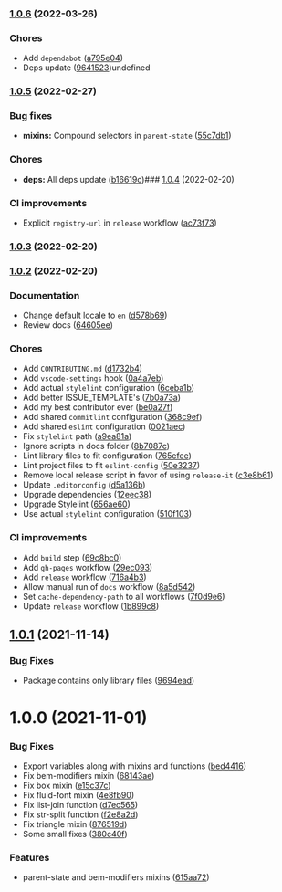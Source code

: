 

### [1.0.6](https://github.com/MorevM/more-sass/compare/v1.0.5...v1.0.6) (2022-03-26)


### Chores

* Add `dependabot` ([a795e04](https://github.com/MorevM/more-sass/commit/a795e0412813b5ec50257b4d1ea731db1d2fb8b2))
* Deps update ([9641523](https://github.com/MorevM/more-sass/commit/96415238a616398e944b227c37d50e4fa9e4aa1a))undefined

### [1.0.5](https://github.com/MorevM/more-sass/compare/v1.0.4...v1.0.5) (2022-02-27)


### Bug fixes

* **mixins:** Compound selectors in `parent-state` ([55c7db1](https://github.com/MorevM/more-sass/commit/55c7db10a3c2830ab6d9213dc51a04234deb9d55))


### Chores

* **deps:** All deps update ([b16619c](https://github.com/MorevM/more-sass/commit/b16619c8616e3ca717d9b2bdde4cdeb67c147b7c))### [1.0.4](https://github.com/MorevM/more-sass/compare/v1.0.3...v1.0.4) (2022-02-20)


### CI improvements

* Explicit `registry-url` in `release` workflow ([ac73f73](https://github.com/MorevM/more-sass/commit/ac73f733cae75e9ea3d9358aaebbee94a499a3ec))

### [1.0.3](https://github.com/MorevM/more-sass/compare/v1.0.2...v1.0.3) (2022-02-20)

### [1.0.2](https://github.com/MorevM/more-sass/compare/v1.0.1...v1.0.2) (2022-02-20)

### Documentation

* Change default locale to `en` ([d578b69](https://github.com/MorevM/more-sass/commit/d578b69d106af419ffaa1b96b687485d5b74de76))
* Review docs ([64605ee](https://github.com/MorevM/more-sass/commit/64605eebfde98e72fbba9e935275483d4d311822))


### Chores

* Add `CONTRIBUTING.md` ([d1732b4](https://github.com/MorevM/more-sass/commit/d1732b489cd442aecb76c5326cbc5f67c5c84631))
* Add `vscode-settings` hook ([0a4a7eb](https://github.com/MorevM/more-sass/commit/0a4a7ebce5d889b73b7f1b64b75a7d8404c01a48))
* Add actual `stylelint` configuration ([6ceba1b](https://github.com/MorevM/more-sass/commit/6ceba1b634652090a6e2852671b90337560f94de))
* Add better ISSUE_TEMPLATE's ([7b0a73a](https://github.com/MorevM/more-sass/commit/7b0a73a556928925c9505cb5e9c5aeaf773e8dd4))
* Add my best contributor ever ([be0a27f](https://github.com/MorevM/more-sass/commit/be0a27fef91ff58f95e7bcb8dcb546e28533d91c))
* Add shared `commitlint` configuration ([368c9ef](https://github.com/MorevM/more-sass/commit/368c9efd563de55a9b969e7ddc90999940219276))
* Add shared `eslint` configuration ([0021aec](https://github.com/MorevM/more-sass/commit/0021aecb1fbf5afbd1d0bec00b31cb25e0780cb4))
* Fix `stylelint` path ([a9ea81a](https://github.com/MorevM/more-sass/commit/a9ea81af3114badd4ed75dc9b6bf03899798daf0))
* Ignore scripts in docs folder ([8b7087c](https://github.com/MorevM/more-sass/commit/8b7087ceea0e186bc0cff1ec1d86fcd4e90938a0))
* Lint library files to fit configuration ([765efee](https://github.com/MorevM/more-sass/commit/765efeeba7d70eab01809a7418b2ef1aaf248f9f))
* Lint project files to fit `eslint-config` ([50e3237](https://github.com/MorevM/more-sass/commit/50e323726ba8f4fa5bbc0e62c7a37e6766172b64))
* Remove local release script in favor of using `release-it` ([c3e8b61](https://github.com/MorevM/more-sass/commit/c3e8b61c15b0d43bf8b88e96e96f33f4c91992ce))
* Update `.editorconfig` ([d5a136b](https://github.com/MorevM/more-sass/commit/d5a136b304f579497aee3bc0dbc1f7c8acb77337))
* Upgrade dependencies ([12eec38](https://github.com/MorevM/more-sass/commit/12eec38d35ce70b36f51464cdda4a9c878364ce1))
* Upgrade Stylelint ([656ae60](https://github.com/MorevM/more-sass/commit/656ae60b5008fd939a9af12a4e1358d02f60a78f))
* Use actual `stylelint` configuration ([510f103](https://github.com/MorevM/more-sass/commit/510f1030781769d620e45af3835e80944b305b00))


### CI improvements

* Add `build` step ([69c8bc0](https://github.com/MorevM/more-sass/commit/69c8bc021af3e5346118c31cadb07ee2bd89251f))
* Add `gh-pages` workflow ([29ec093](https://github.com/MorevM/more-sass/commit/29ec093432a08d8a957bd7f143af30808f53840e))
* Add `release` workflow ([716a4b3](https://github.com/MorevM/more-sass/commit/716a4b343da6be9acf3250212141be509a565347))
* Allow manual run of `docs` workflow ([8a5d542](https://github.com/MorevM/more-sass/commit/8a5d542109efc2097f90a6c26d4ede5aa847a5b8))
* Set `cache-dependency-path` to all workflows ([7f0d9e6](https://github.com/MorevM/more-sass/commit/7f0d9e6ea492c2176699a1fdffcb49ac221e87ee))
* Update `release` workflow ([1b899c8](https://github.com/MorevM/more-sass/commit/1b899c8160c9cf25ab959803d19e090f74e659bb))

## [1.0.1](https://github.com/MorevM/more-sass/compare/v1.0.0...v1.0.1) (2021-11-14)


### Bug Fixes

* Package contains only library files ([9694ead](https://github.com/MorevM/more-sass/commit/9694eade82e97b387aca5eed10fd30973e54d3bb))



# 1.0.0 (2021-11-01)


### Bug Fixes

* Export variables along with mixins and functions ([bed4416](https://github.com/MorevM/more-sass/commit/bed44163bda34e14f353f0d3451ef777ef15bf4d))
* Fix bem-modifiers mixin ([68143ae](https://github.com/MorevM/more-sass/commit/68143aea9ec2ed3226f99b6e3e241291c2b23d70))
* Fix box mixin ([e15c37c](https://github.com/MorevM/more-sass/commit/e15c37cb544b5f12db7d8eea6e3ccfc0fb5fde06))
* Fix fluid-font mixin ([4e8fb90](https://github.com/MorevM/more-sass/commit/4e8fb9069cdfe35460b1e176284229cca1a58e5b))
* Fix list-join function ([d7ec565](https://github.com/MorevM/more-sass/commit/d7ec5659abd7ac0c7f7881e9b8482c87671e61fe))
* Fix str-split function ([f2e8a2d](https://github.com/MorevM/more-sass/commit/f2e8a2d2975a4b4a15d6f796946a5a5eeee99cf4))
* Fix triangle mixin ([876519d](https://github.com/MorevM/more-sass/commit/876519d2019020200b52ed1a9d505e59766cd2a9))
* Some small fixes ([380c40f](https://github.com/MorevM/more-sass/commit/380c40fe0deee1ba8186f1377d04b97075400fbc))


### Features

* parent-state and bem-modifiers mixins ([615aa72](https://github.com/MorevM/more-sass/commit/615aa7286e41e4163d52e2a5b075002185ac68b6))